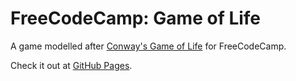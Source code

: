 # FreeCodeCamp: Game of Life
A game modelled after [Conway's Game of Life](https://en.wikipedia.org/wiki/Conway's_Game_of_Life) for FreeCodeCamp.

Check it out at [GitHub Pages](https://alyscole.github.io/fcc/gameoflife/).

